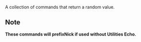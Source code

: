A collection of commands that return a random value.

## Note

**These commands will prefixNick if used without Utilities Echo.**
